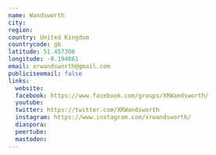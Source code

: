 ```yaml
---
name: Wandsworth
city:
region:
country: United Kingdom
countrycode: gb
latitude: 51.457306
longitude: -0.194861
email: xrwandsworth@gmail.com
publiciseemail: false
links:
  website:
  facebook: https://www.facebook.com/groups/XRWandsworth/
  youtube:
  twitter: https://twitter.com/XRWandsworth
  instagram: https://www.instagram.com/xrwandsworth/
  diaspora:
  peertube:
  mastodon:
---
```

